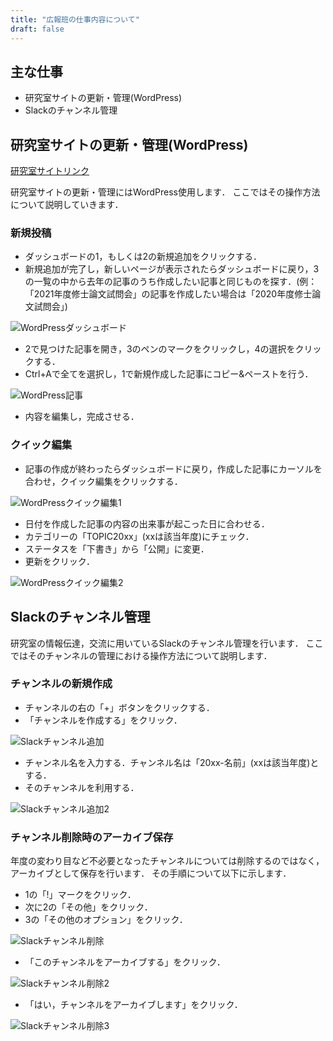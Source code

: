```yaml
---
title: "広報班の仕事内容について"
draft: false
---
```


## 主な仕事

- 研究室サイトの更新・管理(WordPress)
- Slackのチャンネル管理

## 研究室サイトの更新・管理(WordPress)

[研究室サイトリンク](https://nislab.doshisha.ac.jp/)

研究室サイトの更新・管理にはWordPress使用します．
ここではその操作方法について説明していきます．

### 新規投稿

- ダッシュボードの1，もしくは2の新規追加をクリックする．
- 新規追加が完了し，新しいページが表示されたらダッシュボードに戻り，3の一覧の中から去年の記事のうち作成したい記事と同じものを探す．(例：「2021年度修士論文試問会」の記事を作成したい場合は「2020年度修士論文試問会」)

![WordPressダッシュボード](WPhome.png)

- 2で見つけた記事を開き，3のペンのマークをクリックし，4の選択をクリックする．
- Ctrl+Aで全てを選択し，1で新規作成した記事にコピー&ペーストを行う．

![WordPress記事](WPdoc.png)

- 内容を編集し，完成させる．

### クイック編集

- 記事の作成が終わったらダッシュボードに戻り，作成した記事にカーソルを合わせ，クイック編集をクリックする．

![WordPressクイック編集1](WPquick.png)

- 日付を作成した記事の内容の出来事が起こった日に合わせる．
- カテゴリーの「TOPIC20xx」(xxは該当年度)にチェック．
- ステータスを「下書き」から「公開」に変更．
- 更新をクリック．

![WordPressクイック編集2](WPquick2.png)

## Slackのチャンネル管理

研究室の情報伝達，交流に用いているSlackのチャンネル管理を行います．
ここではそのチャンネルの管理における操作方法について説明します．

### チャンネルの新規作成

- チャンネルの右の「+」ボタンをクリックする．
- 「チャンネルを作成する」をクリック．

![Slackチャンネル追加](SLmake.png)

- チャンネル名を入力する．チャンネル名は「20xx-名前」(xxは該当年度)とする．
- そのチャンネルを利用する．

![Slackチャンネル追加2](SLmake2.png)

### チャンネル削除時のアーカイブ保存

年度の変わり目など不必要となったチャンネルについては削除するのではなく，アーカイブとして保存を行います．
その手順について以下に示します．

- 1の「!」マークをクリック．
- 次に2の「その他」をクリック．
- 3の「その他のオプション」をクリック．

![Slackチャンネル削除](SLdel.png)

- 「このチャンネルをアーカイブする」をクリック．

![Slackチャンネル削除2](SLdel2.png)

- 「はい，チャンネルをアーカイブします」をクリック．

![Slackチャンネル削除3](SLdel3.png)